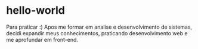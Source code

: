 # hello-world
Para praticar :)
Apos me formar em analise e desenvolvimento de sistemas, decidi expandir meus conhecimentos, praticando desenvolvimento web e me aprofundar em front-end.
